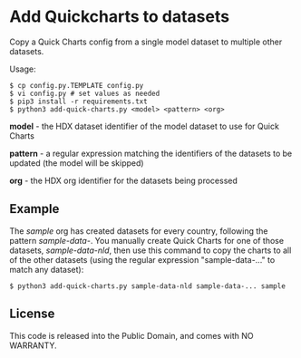 Add Quickcharts to datasets
===========================

Copy a Quick Charts config from a single model dataset to multiple other datasets.

Usage:

    $ cp config.py.TEMPLATE config.py
    $ vi config.py # set values as needed
    $ pip3 install -r requirements.txt
    $ python3 add-quick-charts.py <model> <pattern> <org>
    
**model** - the HDX dataset identifier of the model dataset to use for Quick Charts

**pattern** - a regular expression matching the identifiers of the datasets to be updated (the model will be skipped)

**org** - the HDX org identifier for the datasets being processed


## Example

The _sample_ org has created datasets for every country, following the pattern _sample-data-<iso3>_. You manually create Quick Charts for one of those datasets, _sample-data-nld_, then use this command to copy the charts to all of the other datasets (using the regular expression "sample-data-..." to match any dataset):

```
$ python3 add-quick-charts.py sample-data-nld sample-data-... sample
```

## License

This code is released into the Public Domain, and comes with NO WARRANTY.